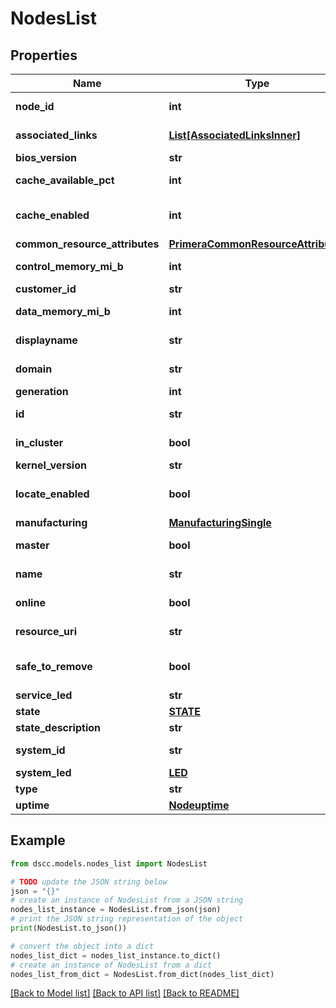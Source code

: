 # NodesList


## Properties

Name | Type | Description | Notes
------------ | ------------- | ------------- | -------------
**node_id** | **int** | Numeric ID of the resource. &#x60;Filter, Sort&#x60; | [optional] 
**associated_links** | [**List[AssociatedLinksInner]**](AssociatedLinksInner.md) | Associated Links Details | [optional] 
**bios_version** | **str** | Bios version | [optional] 
**cache_available_pct** | **int** | Percentage of the cache available | [optional] 
**cache_enabled** | **int** | Percentage of the cache enabled on the node | [optional] 
**common_resource_attributes** | [**PrimeraCommonResourceAttributes**](PrimeraCommonResourceAttributes.md) |  | [optional] 
**control_memory_mi_b** | **int** | Total control memory in the node in MiB | [optional] 
**customer_id** | **str** | customerId | [optional] 
**data_memory_mi_b** | **int** | Total data memory in the node in MiB | [optional] 
**displayname** | **str** | Name to be used for display purposes | [optional] 
**domain** | **str** | Domain that the resource belongs to | [optional] 
**generation** | **int** | generation &#x60;Filter, Sort&#x60; | [optional] 
**id** | **str** | Unique Identifier of the resource. &#x60;Filter&#x60; | [optional] 
**in_cluster** | **bool** | Indicates if this node is part of the cluster. | [optional] 
**kernel_version** | **str** | Kernel version | [optional] 
**locate_enabled** | **bool** | Indicates if the locate beacon is enabled or not | [optional] 
**manufacturing** | [**ManufacturingSingle**](ManufacturingSingle.md) |  | [optional] 
**master** | **bool** | Indicates if this is the master node. | [optional] 
**name** | **str** | Name of the resource. &#x60;Filter, Sort&#x60; | [optional] 
**online** | **bool** | Indicates if this node is online | [optional] 
**resource_uri** | **str** | resourceUri for detailed node object | [optional] 
**safe_to_remove** | **bool** | Indicates if the component is safe to remove | [optional] 
**service_led** | **str** | LED state. | [optional] 
**state** | [**STATE**](STATE.md) |  | [optional] 
**state_description** | **str** | State of the resource | [optional] 
**system_id** | **str** | SystemId/serialNumber of the array. | [optional] 
**system_led** | [**LED**](LED.md) |  | [optional] 
**type** | **str** | type | [optional] 
**uptime** | [**Nodeuptime**](Nodeuptime.md) |  | [optional] 

## Example

```python
from dscc.models.nodes_list import NodesList

# TODO update the JSON string below
json = "{}"
# create an instance of NodesList from a JSON string
nodes_list_instance = NodesList.from_json(json)
# print the JSON string representation of the object
print(NodesList.to_json())

# convert the object into a dict
nodes_list_dict = nodes_list_instance.to_dict()
# create an instance of NodesList from a dict
nodes_list_from_dict = NodesList.from_dict(nodes_list_dict)
```
[[Back to Model list]](../README.md#documentation-for-models) [[Back to API list]](../README.md#documentation-for-api-endpoints) [[Back to README]](../README.md)



